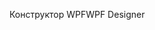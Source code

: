 <span data-ttu-id="b7762-101">Конструктор WPF</span><span class="sxs-lookup"><span data-stu-id="b7762-101">WPF Designer</span></span>
